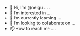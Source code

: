 - 👋 Hi, I’m @neigu .....
- 👀 I’m interested in ....
- 🌱 I’m currently learning ...
- 💞️ I’m looking to collaborate on ...
- 📫 How to reach me ....

<!---
neigu/neigu is a ✨ special ✨ repository because its `README.md` (this file) appears on your GitHub profile.
You can click the Preview link to take a look at your changes.
--->
